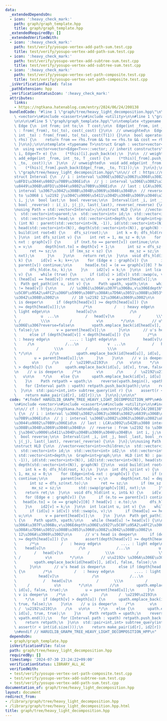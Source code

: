```yaml
---
data:
  _extendedDependsOn:
  - icon: ':heavy_check_mark:'
    path: graph/graph_template.hpp
    title: graph/graph_template.hpp
  _extendedRequiredBy: []
  _extendedVerifiedWith:
  - icon: ':heavy_check_mark:'
    path: test/verify/yosupo-vertex-add-path-sum.test.cpp
    title: test/verify/yosupo-vertex-add-path-sum.test.cpp
  - icon: ':heavy_check_mark:'
    path: test/verify/yosupo-vertex-add-subtree-sum.test.cpp
    title: test/verify/yosupo-vertex-add-subtree-sum.test.cpp
  - icon: ':heavy_check_mark:'
    path: test/verify/yosupo-vertex-set-path-composite.test.cpp
    title: test/verify/yosupo-vertex-set-path-composite.test.cpp
  _isVerificationFailed: false
  _pathExtension: hpp
  _verificationStatusIcon: ':heavy_check_mark:'
  attributes:
    links:
    - https://ngtkana.hatenablog.com/entry/2024/06/24/200138
  bundledCode: "#line 1 \"graph/tree/heavy_light_decomposition.hpp\"\n\n\n\n#include\
    \ <vector>\n#include <cassert>\n#include <utility>\n\n#line 1 \"graph/graph_template.hpp\"\
    \n\n\n\n#line 5 \"graph/graph_template.hpp\"\n\ntemplate <typename T>\nstruct\
    \ Edge {\n  int from; int to;\n  T cost;\n\n  Edge(int _from, int _to, T _cost)\
    \ : from(_from), to(_to), cost(_cost) {}\n\n  // unweighted\n  Edge(int _from,\
    \ int _to) : from(_from), to(_to), cost(T(1)) {}\n\n  bool operator==(const Edge&\
    \ rhs) {\n    return from == rhs.from && to == rhs.to && cost == rhs.cost;\n \
    \ }\n\n};\n\n\ntemplate <typename T>\nstruct Graph : vector<vector<Edge<T>>> {\n\
    \n  using vector<vector<Edge<T>>>::vector; // inherit constructors\n\n  void add_edge(int\
    \ i, Edge<T> e) {\n    (*this)[i].push_back(e);\n  }\n\n  // weighted\n  void\
    \ add_edge(int _from, int _to, T _cost) {\n    (*this)[_from].push_back(Edge(_from,\
    \ _to, _cost));\n  }\n\n  // unweighted\n  void add_edge(int _from, int _to) {\n\
    \    (*this)[_from].push_back(Edge(_from, _to, T(1)));\n  }\n\n};\n\n\n#line 9\
    \ \"graph/tree/heavy_light_decomposition.hpp\"\n\n// cf : https://ngtkana.hatenablog.com/entry/2024/06/24/200138\n\
    struct Interval {\n  // i : interval \u306E\u3082\u3063\u3068\u3082\u6839\u306B\
    \u8FD1\u3044\u9802\u70B9\u306Eid\n  // j : interval \u306E\u3082\u3063\u3068\u3082\
    \u8449\u306B\u8FD1\u3044\u9802\u70B9\u306Eid\n  // last : LCA\u3092\u542B\u3080\
    \ interval \u3067\u3042\u308B\u304B\u3069\u3046\u304B\n  // reverse : from \u2192\
    \ to \u3068 i \u2192 j\u304C\u9006\u5411\u304D\u304B\u3069\u3046\u304B\n  int\
    \ i, j;\n  bool last;\n  bool reverse;\n\n  Interval(int _i, int _j, bool _last,\
    \ bool _reverse) : i(_i), j(_j), last(_last), reverse(_reverse) {\n\n  }\n};\n\
    \nusing Path = std::vector<Interval>;\n\nstruct HLD {\n\n  //vector<vector<int>>children;\n\
    \  std::vector<int>parent;\n  std::vector<int> id;\n  std::vector<int> id2;\n\
    \  std::vector<int> head;\n  std::vector<int>depth;\n  Graph<int>graph;\n\n  HLD\
    \ (int N) : parent(std::vector<int>(N, -1)), id(std::vector<int>(N)), id2(std::vector<int>(N)),\
    \ head(std::vector<int>(N)), depth(std::vector<int>(N)), graph(N) {}\n\n  void\
    \ build(int root=0) {\n    dfs_sz(root);\n    int k = 0; dfs_hld(root, k);\n \
    \ }\n\n  int dfs_sz(int v) {\n    int ret = 1, mx_sz = 0;\n    for (Edge<int>&\
    \ nxt : graph[v]) {\n      if (nxt.to == parent[v]) continue;\n\n      parent[nxt.to]\
    \ = v;\n      depth[nxt.to] = depth[v] + 1;\n      int sz = dfs_sz(nxt.to);\n\
    \      ret += sz;\n      if (mx_sz < sz) {\n        mx_sz = sz;\n        std::swap(graph[v][0],\
    \ nxt);\n      }\n    }\n\n    return ret;\n  }\n\n  void dfs_hld(int v, int&\
    \ k) {\n    id[v] = k; k++;\n    for (Edge e : graph[v]) {\n      if (e.to ==\
    \ parent[v]) continue;\n\n      head[e.to] = (e == graph[v][0] ? head[v] : e.to);\n\
    \      dfs_hld(e.to, k);\n    }\n    id2[v] = k;\n  }\n\n  int lca(int u, int\
    \ v) {\n    while (true) {\n      if (id[u] > id[v]) std::swap(u, v);\n      if\
    \ (head[u] == head[v]) return u;\n\n      v = parent[head[v]];\n    }\n  }\n\n\
    \  Path get_path(int u, int v) {\n    Path upath, vpath;\n\n    while (head[u]\
    \ != head[v]) {\n\n      // \u3061\u306A\u307F\u306Bu,v\u306Edepth\u306E\u5927\
    \u5C0F\u95A2\u4FC2\u306F\u5909\u308F\u308A\u7D9A\u3051\u308B\u3053\u3068\u3082\
    \u3042\u308B\u3002\n      // 10 \u2192 12\u306A\u3069\u3002\n\n      // v's head\
    \ is deeper\n      if (depth[head[v]] >= depth[head[u]]) {\n        assert(depth[head[v]]\
    \ >= depth[head[u]]);\n        /*\n          /   : heavy edge\n         .... :\
    \ light edge\n\n            head[u]\n               /\n              /...\n  \
    \           u  ...\n            /   head[v]\n           /       \\\n         \
    \ /         \\\n         /           v\n        */\n\n        // u\u2192v \u306A\
    \u306E\u3067reverse=false\n        vpath.emplace_back(id[head[v]], id[v], false,\
    \ false);\n        v = parent[head[v]];\n      }\n\n      // u's head is deeper\n\
    \      else if (depth[head[v]] < depth[head[u]]) {\n        /*\n          /  \
    \ : heavy edge\n         .... : light edge\n\n            head[v]\n          \
    \     /\n              /...\n             v  ...\n            /   head[u]\n  \
    \         /       \\\n          /         \\\n         /           u\n       \
    \ */\n\n        //\n        upath.emplace_back(id[head[u]], id[u], false, true);\n\
    \        u = parent[head[u]];\n      }\n    }\n\n    // v is deeper\n    /*\n\
    \       u\n      /\n     /  \u2190\u2193\n    /\n   v\n\n    */\n    if (depth[v]\
    \ > depth[u]) {\n      upath.emplace_back(id[u], id[v], true, false);\n    }\n\
    \n    // u is deeper\n    /*\n       v\n      /\n     /  \u2192\u2191\n    /\n\
    \   u\n\n    */\n    else {\n      upath.emplace_back(id[v], id[u], true, true);\n\
    \    }\n    Path retpath = upath;\n    reverse(vpath.begin(), vpath.end());\n\
    \    for (Interval path : vpath) retpath.push_back(path);\n\n    return retpath;\n\
    \  }\n\n  std::pair<int,int> subtree_query(int r) {\n    assert(r < int(id.size()));\n\
    \    return make_pair(id[r], id2[r]);\n  }\n\n};\n\n\n"
  code: "#ifndef HARUILIB_GRAPH_TREE_HEAVY_LIGHT_DECOMPOSITION_HPP\n#define HARUILIB_GRAPH_TREE_HEAVY_LIGHT_DECOMPOSITION_HPP\n\
    \n#include <vector>\n#include <cassert>\n#include <utility>\n\n#include \"graph/graph_template.hpp\"\
    \n\n// cf : https://ngtkana.hatenablog.com/entry/2024/06/24/200138\nstruct Interval\
    \ {\n  // i : interval \u306E\u3082\u3063\u3068\u3082\u6839\u306B\u8FD1\u3044\u9802\
    \u70B9\u306Eid\n  // j : interval \u306E\u3082\u3063\u3068\u3082\u8449\u306B\u8FD1\
    \u3044\u9802\u70B9\u306Eid\n  // last : LCA\u3092\u542B\u3080 interval \u3067\u3042\
    \u308B\u304B\u3069\u3046\u304B\n  // reverse : from \u2192 to \u3068 i \u2192\
    \ j\u304C\u9006\u5411\u304D\u304B\u3069\u3046\u304B\n  int i, j;\n  bool last;\n\
    \  bool reverse;\n\n  Interval(int _i, int _j, bool _last, bool _reverse) : i(_i),\
    \ j(_j), last(_last), reverse(_reverse) {\n\n  }\n};\n\nusing Path = std::vector<Interval>;\n\
    \nstruct HLD {\n\n  //vector<vector<int>>children;\n  std::vector<int>parent;\n\
    \  std::vector<int> id;\n  std::vector<int> id2;\n  std::vector<int> head;\n \
    \ std::vector<int>depth;\n  Graph<int>graph;\n\n  HLD (int N) : parent(std::vector<int>(N,\
    \ -1)), id(std::vector<int>(N)), id2(std::vector<int>(N)), head(std::vector<int>(N)),\
    \ depth(std::vector<int>(N)), graph(N) {}\n\n  void build(int root=0) {\n    dfs_sz(root);\n\
    \    int k = 0; dfs_hld(root, k);\n  }\n\n  int dfs_sz(int v) {\n    int ret =\
    \ 1, mx_sz = 0;\n    for (Edge<int>& nxt : graph[v]) {\n      if (nxt.to == parent[v])\
    \ continue;\n\n      parent[nxt.to] = v;\n      depth[nxt.to] = depth[v] + 1;\n\
    \      int sz = dfs_sz(nxt.to);\n      ret += sz;\n      if (mx_sz < sz) {\n \
    \       mx_sz = sz;\n        std::swap(graph[v][0], nxt);\n      }\n    }\n\n\
    \    return ret;\n  }\n\n  void dfs_hld(int v, int& k) {\n    id[v] = k; k++;\n\
    \    for (Edge e : graph[v]) {\n      if (e.to == parent[v]) continue;\n\n   \
    \   head[e.to] = (e == graph[v][0] ? head[v] : e.to);\n      dfs_hld(e.to, k);\n\
    \    }\n    id2[v] = k;\n  }\n\n  int lca(int u, int v) {\n    while (true) {\n\
    \      if (id[u] > id[v]) std::swap(u, v);\n      if (head[u] == head[v]) return\
    \ u;\n\n      v = parent[head[v]];\n    }\n  }\n\n  Path get_path(int u, int v)\
    \ {\n    Path upath, vpath;\n\n    while (head[u] != head[v]) {\n\n      // \u3061\
    \u306A\u307F\u306Bu,v\u306Edepth\u306E\u5927\u5C0F\u95A2\u4FC2\u306F\u5909\u308F\
    \u308A\u7D9A\u3051\u308B\u3053\u3068\u3082\u3042\u308B\u3002\n      // 10 \u2192\
    \ 12\u306A\u3069\u3002\n\n      // v's head is deeper\n      if (depth[head[v]]\
    \ >= depth[head[u]]) {\n        assert(depth[head[v]] >= depth[head[u]]);\n  \
    \      /*\n          /   : heavy edge\n         .... : light edge\n\n        \
    \    head[u]\n               /\n              /...\n             u  ...\n    \
    \        /   head[v]\n           /       \\\n          /         \\\n        \
    \ /           v\n        */\n\n        // u\u2192v \u306A\u306E\u3067reverse=false\n\
    \        vpath.emplace_back(id[head[v]], id[v], false, false);\n        v = parent[head[v]];\n\
    \      }\n\n      // u's head is deeper\n      else if (depth[head[v]] < depth[head[u]])\
    \ {\n        /*\n          /   : heavy edge\n         .... : light edge\n\n  \
    \          head[v]\n               /\n              /...\n             v  ...\n\
    \            /   head[u]\n           /       \\\n          /         \\\n    \
    \     /           u\n        */\n\n        //\n        upath.emplace_back(id[head[u]],\
    \ id[u], false, true);\n        u = parent[head[u]];\n      }\n    }\n\n    //\
    \ v is deeper\n    /*\n       u\n      /\n     /  \u2190\u2193\n    /\n   v\n\n\
    \    */\n    if (depth[v] > depth[u]) {\n      upath.emplace_back(id[u], id[v],\
    \ true, false);\n    }\n\n    // u is deeper\n    /*\n       v\n      /\n    \
    \ /  \u2192\u2191\n    /\n   u\n\n    */\n    else {\n      upath.emplace_back(id[v],\
    \ id[u], true, true);\n    }\n    Path retpath = upath;\n    reverse(vpath.begin(),\
    \ vpath.end());\n    for (Interval path : vpath) retpath.push_back(path);\n\n\
    \    return retpath;\n  }\n\n  std::pair<int,int> subtree_query(int r) {\n   \
    \ assert(r < int(id.size()));\n    return make_pair(id[r], id2[r]);\n  }\n\n};\n\
    \n#endif // HARUILIB_GRAPH_TREE_HEAVY_LIGHT_DECOMPOSITION_HPP\n"
  dependsOn:
  - graph/graph_template.hpp
  isVerificationFile: false
  path: graph/tree/heavy_light_decomposition.hpp
  requiredBy: []
  timestamp: '2024-07-30 23:24:22+09:00'
  verificationStatus: LIBRARY_ALL_AC
  verifiedWith:
  - test/verify/yosupo-vertex-set-path-composite.test.cpp
  - test/verify/yosupo-vertex-add-subtree-sum.test.cpp
  - test/verify/yosupo-vertex-add-path-sum.test.cpp
documentation_of: graph/tree/heavy_light_decomposition.hpp
layout: document
redirect_from:
- /library/graph/tree/heavy_light_decomposition.hpp
- /library/graph/tree/heavy_light_decomposition.hpp.html
title: graph/tree/heavy_light_decomposition.hpp
---
```

